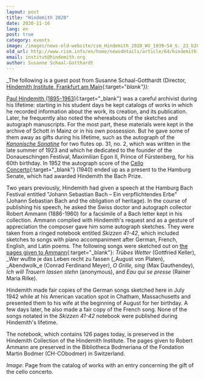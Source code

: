 ```yaml
---
layout: post
title: "Hindemith 2020"
date: 2020-11-16
lang: en
post: true
category: events
image: /images/news-old-website/csm_Hindemith_2020_WV_1939-54_S._23_b2062ac305.png
old_url: http://www.rism.info/en/home/newsdetails/article/64/hindemith-2020.html?tx_ttnews[year]=2020&tx_ttnews[month]=07&cHash=1da27cae595d5cc907ee7fcd5132f911
email: institut@hindemith.org
author: Susanne Schaal-Gotthardt
---
```



_The following is a guest post from Susanne Schaal-Gotthardt (Director, [Hindemith Institute, Frankfurt am Main](https://www.hindemith.info/de/institut/){:target="_blank"}):_

[Paul Hindemith (1895-1963)](https://opac.rism.info/search?author=Hindemith+Paul){:target="_blank"} was a careful archivist during his lifetime: starting in his student days he kept catalogs of works in which he recorded information about the work, its creation, and its publication. Later, he frequently also noted the whereabouts of the sketches and autograph manuscripts. For the most part, these materials were kept in the archive of Schott in Mainz or in his own possession. But he gave some of them away as gifts during his lifetime, such as the autograph of the [_Kanonische Sonatine_](https://opac.rism.info/search?id=450036569&View=rism) for two flutes op. 31, no. 2, which was written in the late summer of 1923 and which he dedicated to the founder of the Donaueschingen Festival, Maximilian Egon II, Prince of Fürstenberg, for his 60th birthday. In 1952 the autograph score of the [Cello Concerto](https://opac.rism.info/search?id=450035874&View=rism){:target="_blank"} (1940) ended up as a present to the Hamburg Senate, which had awarded Hindemith the Bach Prize.

Two years previously, Hindemith had given a speech at the Hamburg Bach Festival entitled "Johann Sebastian Bach – Ein verpflichtendes Erbe" (Johann Sebastian Bach and the obligation of heritage). In the course of publishing his speech, he asked the Swiss doctor and autograph collector Robert Ammann (1886-1960) for a facsimile of a Bach letter kept in his collection. Ammann complied with Hindemith's request and as a gesture of appreciation the composer gave him some autograph sketches. They were taken from a ringed notebook entitled _Skizzen 41-42_, which included sketches to songs with piano accompaniment after German, French, English, and Latin poems. The following songs were sketched out on [the pages given to Ammann](https://opac.rism.info/search?id=400090340&View=rism){:target="_blank"}: _Trübes Wetter_ (Gottfried Keller), _Wer wußte je das Leben recht zu fassen (_August von Platen), _Abendwolk_e (Conrad Ferdinand Meyer), _O Grille, sing_ (Max Dauthendey), _Ich will Trauern lassen stehn_ (anonymous), and _Eau qui se presse_ (Rainer Maria Rilke).

Hindemith made fair copies of the German songs sketched here in July 1942 while at his American vacation spot in Chatham, Massachusetts and presented them to his wife at the beginning of August for her birthday. A few days later, he also made a fair copy of the French song. None of the songs notated in the _Skizzen 41-42_ notebook were published during Hindemith's lifetime.

The notebook, which contains 126 pages today, is preserved in the Hindemith Collection of the Hindemith Institute. The pages given to Robert Ammann are preserved in the Bibliotheca Bodmeriana of the Fondation Martin Bodmer (CH-CObodmer) in Switzerland.

_Image_: Page from the catalog of works with an entry concerning the gift of the cello concerto.






